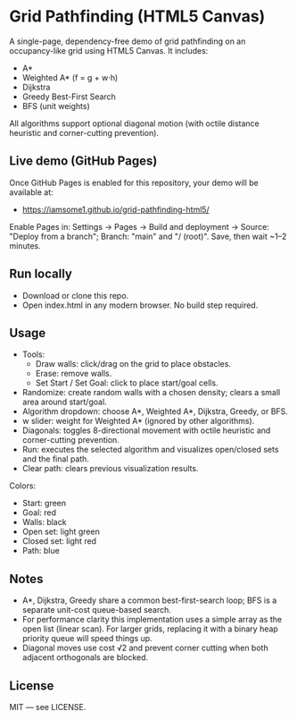 # Grid Pathfinding (HTML5 Canvas)

A single-page, dependency-free demo of grid pathfinding on an occupancy-like grid using HTML5 Canvas. It includes:

- A*
- Weighted A* (f = g + w·h)
- Dijkstra
- Greedy Best-First Search
- BFS (unit weights)

All algorithms support optional diagonal motion (with octile distance heuristic and corner-cutting prevention).

## Live demo (GitHub Pages)

Once GitHub Pages is enabled for this repository, your demo will be available at:

- https://iamsome1.github.io/grid-pathfinding-html5/

Enable Pages in: Settings → Pages → Build and deployment → Source: "Deploy from a branch"; Branch: "main" and "/ (root)". Save, then wait ~1–2 minutes.

## Run locally

- Download or clone this repo.
- Open index.html in any modern browser. No build step required.

## Usage

- Tools:
  - Draw walls: click/drag on the grid to place obstacles.
  - Erase: remove walls.
  - Set Start / Set Goal: click to place start/goal cells.
- Randomize: create random walls with a chosen density; clears a small area around start/goal.
- Algorithm dropdown: choose A*, Weighted A*, Dijkstra, Greedy, or BFS.
- w slider: weight for Weighted A* (ignored by other algorithms).
- Diagonals: toggles 8-directional movement with octile heuristic and corner-cutting prevention.
- Run: executes the selected algorithm and visualizes open/closed sets and the final path.
- Clear path: clears previous visualization results.

Colors:
- Start: green
- Goal: red
- Walls: black
- Open set: light green
- Closed set: light red
- Path: blue

## Notes

- A*, Dijkstra, Greedy share a common best-first-search loop; BFS is a separate unit-cost queue-based search.
- For performance clarity this implementation uses a simple array as the open list (linear scan). For larger grids, replacing it with a binary heap priority queue will speed things up.
- Diagonal moves use cost √2 and prevent corner cutting when both adjacent orthogonals are blocked.

## License

MIT — see LICENSE.
